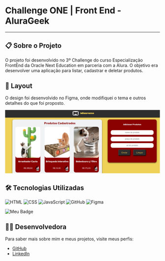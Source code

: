 # Challenge ONE | Front End - AluraGeek

---

## 📋 Sobre o Projeto
O projeto foi desenvolvido no 3º Challenge do curso Especialização FrontEnd da Oracle Next Education em parceria com a Alura. 
O objetivo era desenvolver uma aplicação para listar, cadastrar e deletar produtos.

## 🎨 Layout
O design foi desenvolvido no Figma, onde modifiquei o tema e outros detalhes do que foi proposto.

![Layout do Projeto no Figma](./assets/proj_portfolio.png)

## 🛠️ Tecnologias Utilizadas
![HTML](https://img.shields.io/badge/HTML-E34F26?style=for-the-badge&logo=html5&logoColor=white)
![CSS](https://img.shields.io/badge/CSS-1572B6?style=for-the-badge&logo=css3&logoColor=white)
![JavaScript](https://img.shields.io/badge/JavaScript-F7DF1E?style=for-the-badge&logo=javascript&logoColor=black)
![GitHub](https://img.shields.io/badge/GitHub-181717?style=for-the-badge&logo=github&logoColor=white)
![Figma](https://img.shields.io/badge/Figma-F24E1E?style=for-the-badge&logo=figma&logoColor=white)

![Meu Badge](assets/meu-badge.png)

## 👩‍💻 Desenvolvedora
Para saber mais sobre mim e meus projetos, visite meus perfis:
- [GitHub](https://github.com/tetsguitar)
- [LinkedIn](https://www.linkedin.com/mariaesther)
